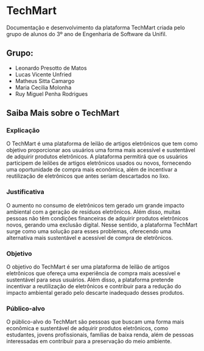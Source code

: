 # TechMart
Documentação e desenvolvimento da plataforma TechMart criada pelo grupo de alunos do 3º ano de Engenharia de Software da Unifil.

## Grupo:
- Leonardo Presotto de Matos 
- Lucas Vicente Unfried  
- Matheus Sitta Camargo 
- Maria Cecilia Molonha  
- Ruy Miguel Penha Rodrigues 

## Saiba Mais sobre o TechMart

### **Explicação**
O TechMart é uma plataforma de leilão de artigos eletrônicos que tem como objetivo proporcionar aos usuários uma forma mais acessível e sustentável de adquirir produtos eletrônicos. A plataforma permitirá que os usuários participem de leilões de artigos eletrônicos usados ou novos, fornecendo uma oportunidade de compra mais econômica, além de incentivar a reutilização de eletrônicos que antes seriam descartados no lixo.

### **Justificativa**
O aumento no consumo de eletrônicos tem gerado um grande impacto ambiental com a geração de resíduos eletrônicos. Além disso, muitas pessoas não têm condições financeiras de adquirir produtos eletrônicos novos, gerando uma exclusão digital. Nesse sentido, a plataforma TechMart surge como uma solução para esses problemas, oferecendo uma alternativa mais sustentável e acessível de compra de eletrônicos.

### **Objetivo**
O objetivo do TechMart é ser uma plataforma de leilão de artigos eletrônicos que ofereça uma experiência de compra mais acessível e sustentável para seus usuários. Além disso, a plataforma pretende incentivar a reutilização de eletrônicos e contribuir para a redução do impacto ambiental gerado pelo descarte inadequado desses produtos.

### **Público-alvo**
O público-alvo do TechMart são pessoas que buscam uma forma mais econômica e sustentável de adquirir produtos eletrônicos, como estudantes, jovens profissionais, famílias de baixa renda, além de pessoas interessadas em contribuir para a preservação do meio ambiente.
